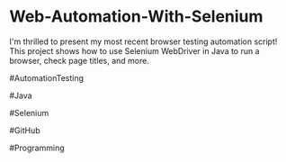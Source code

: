# Web-Automation-With-Selenium
I'm thrilled to present my most recent browser testing automation script! This project shows how to use Selenium WebDriver in Java to run a browser, check page titles, and more.


#AutomationTesting 

#Java 

#Selenium 

#GitHub

#Programming 



